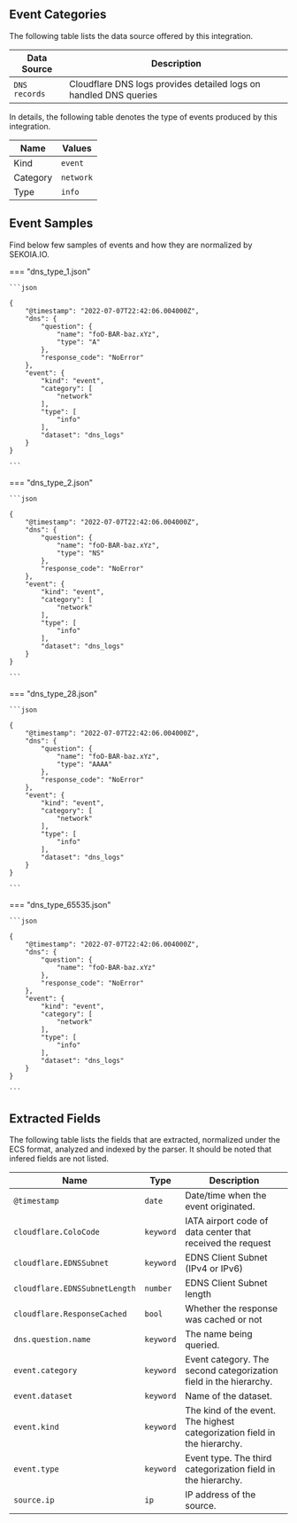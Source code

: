 
## Event Categories


The following table lists the data source offered by this integration.

| Data Source | Description                          |
| ----------- | ------------------------------------ |
| `DNS records` | Cloudflare DNS logs provides detailed logs on handled DNS queries |





In details, the following table denotes the type of events produced by this integration.

| Name | Values |
| ---- | ------ |
| Kind | `event` |
| Category | `network` |
| Type | `info` |




## Event Samples

Find below few samples of events and how they are normalized by SEKOIA.IO.


=== "dns_type_1.json"

    ```json
	
    {
        "@timestamp": "2022-07-07T22:42:06.004000Z",
        "dns": {
            "question": {
                "name": "foO-BAR-baz.xYz",
                "type": "A"
            },
            "response_code": "NoError"
        },
        "event": {
            "kind": "event",
            "category": [
                "network"
            ],
            "type": [
                "info"
            ],
            "dataset": "dns_logs"
        }
    }
    	
	```


=== "dns_type_2.json"

    ```json
	
    {
        "@timestamp": "2022-07-07T22:42:06.004000Z",
        "dns": {
            "question": {
                "name": "foO-BAR-baz.xYz",
                "type": "NS"
            },
            "response_code": "NoError"
        },
        "event": {
            "kind": "event",
            "category": [
                "network"
            ],
            "type": [
                "info"
            ],
            "dataset": "dns_logs"
        }
    }
    	
	```


=== "dns_type_28.json"

    ```json
	
    {
        "@timestamp": "2022-07-07T22:42:06.004000Z",
        "dns": {
            "question": {
                "name": "foO-BAR-baz.xYz",
                "type": "AAAA"
            },
            "response_code": "NoError"
        },
        "event": {
            "kind": "event",
            "category": [
                "network"
            ],
            "type": [
                "info"
            ],
            "dataset": "dns_logs"
        }
    }
    	
	```


=== "dns_type_65535.json"

    ```json
	
    {
        "@timestamp": "2022-07-07T22:42:06.004000Z",
        "dns": {
            "question": {
                "name": "foO-BAR-baz.xYz"
            },
            "response_code": "NoError"
        },
        "event": {
            "kind": "event",
            "category": [
                "network"
            ],
            "type": [
                "info"
            ],
            "dataset": "dns_logs"
        }
    }
    	
	```





## Extracted Fields

The following table lists the fields that are extracted, normalized under the ECS format, analyzed and indexed by the parser. It should be noted that infered fields are not listed.

| Name | Type | Description                |
| ---- | ---- | ---------------------------|
|`@timestamp` | `date` | Date/time when the event originated. |
|`cloudflare.ColoCode` | `keyword` | IATA airport code of data center that received the request |
|`cloudflare.EDNSSubnet` | `keyword` | EDNS Client Subnet (IPv4 or IPv6) |
|`cloudflare.EDNSSubnetLength` | `number` | EDNS Client Subnet length |
|`cloudflare.ResponseCached` | `bool` | Whether the response was cached or not |
|`dns.question.name` | `keyword` | The name being queried. |
|`event.category` | `keyword` | Event category. The second categorization field in the hierarchy. |
|`event.dataset` | `keyword` | Name of the dataset. |
|`event.kind` | `keyword` | The kind of the event. The highest categorization field in the hierarchy. |
|`event.type` | `keyword` | Event type. The third categorization field in the hierarchy. |
|`source.ip` | `ip` | IP address of the source. |

